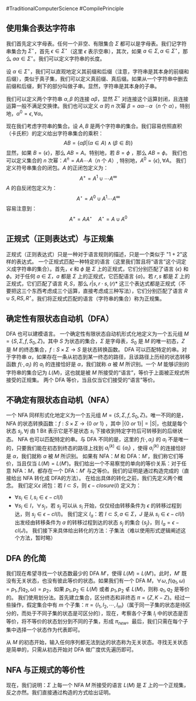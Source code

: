 #TraditionalComputerScience  #CompilePrinciple

## 使用集合表达字符串
我们首先定义字母表。任何一个非空、有限集合 $\Sigma$ 都可以是字母表。我们记字符串集合为 $\Sigma^{\star}$，首先 $\epsilon \in \Sigma^{\star}$（这里 $\epsilon$ 表示空串），其次，如果 $a \in \Sigma,\alpha \in \Sigma^{\star}$，那么 $a \alpha \in \Sigma^{\star}$。我们可以定义字符串的长度。

设 $\alpha\in \Sigma^{\star}$，我们可以直观地定义其前缀和后缀（注意，字符串是其本身的前缀和后缀），类似于真子集，我们可以定义真前缀、真后缀。如果从一个字符串中删去前缀和后缀，剩下的部分叫做子串。显然，字符串是其本身的子串。

我们可以定义两个字符串 $\alpha,\beta$ 的连接 $\alpha \beta$，显然 $\Sigma^{\star}$ 对连接这个运算封闭，且连接运算一般不满足交换律。我们也可以定义 $\alpha$ 的 $n$ 次幂 $\beta = \alpha \alpha\cdots \alpha$（$n$ 个 $\alpha$），特别地，$\alpha^{0} = \epsilon,\forall \alpha$。

现在我们考虑字符串的集合。设 $A,B$ 是两个字符串的集合。我们容易仿照直积（卡氏积）的定义给出字符串集合的乘积：
$$
AB = \{\alpha\beta |(\alpha \in A)\land(\beta \in B) \}
$$
显然，如果 $B = \{\epsilon\}$，那么 $AB = A$。特别地，若 $B = \phi$ ，那么 $AB = \phi$。
我们也可以定义集合的 $n$ 次幂：$A^{n}=AA\cdots A$（$n$ 个 $A$）, 特别地，$A^{0} = \{\epsilon\},\forall A$。
我们定义符号串集合的闭包。$A$ 的正闭包定义为：
$$
A^{+} = A^{1} \cup \cdots A^{\infty}
$$
$A$ 的自反闭包定义为：
$$
A^{\star} = A^{0} \cup A^{1}\cdots A^{\infty}
$$
容易注意到：
$$
A^{+}= AA^{\star} \quad  A^{\star} = A \cup  A^{0}
$$

## 正规式（正则表达式）与正规集
正规式（正则表达式）只是一种对于语言规则的描述，只是一个类似于 "$1+2$"这样的表达式。
一个正规式匹配一种特定的语言（这里我们暂且将“语言”这个词定义成字符串的集合）。首先，$\epsilon$ 和 $\phi$ 是 $\Sigma$ 上的正规式，它们分别匹配了语言 $\{\epsilon\}$ 和 $\phi$。对于任何 $a \in \Sigma$，$a$ 都是 $\Sigma$ 上的正规式，它匹配语言 $\{a\}$。若 $r,s$ 都是 $\Sigma$ 上的正规式，它们匹配了语言 $R,S$，那么 $r|s, r\cdot s,(r)*$ 这三个表达式都是正规式（不要把这三个东西考虑成三个运算，直接考虑成三种写法），它们分别匹配了语言 $R \cup S, RS, R^{\star}$。我们将正规式匹配的语言（字符串的集合）称为正规集。

## 确定性有限状态自动机（DFA）
DFA 也可以建模语言。
一个确定性有限状态自动机形式化地定义为一个五元组 $M = \{S,\Sigma,f,S_{0},Z\}$。其中 $S$ 为状态的集合，$\Sigma$ 是字母表，$S_0$ 是 $M$ 的唯一初态，$Z$ 是 $M$ 的终态集合，$f: S \times \Sigma \rightarrow S$ 是状态转换函数。
DFA 可以匹配特定的串。对于字符串 $\alpha$，如果存在一条从初态到某一终态的路径，且该路径上历经的状态转移函数 $f(\cdot,a_{i})$ 的 $a_{i}$ 的连接恰好是 $\alpha$，我们就称 $\alpha$ 被 $M$ 所识别。一个 $M$ 能够识别的字符串的集合记为 $L(M)$，这也就是被 $M$ 所接受的“语言”，等价于上面被正规式所接受的正规集。
两个 DFA 等价，当且仅当它们接受的“语言”等价。

## 不确定有限状态自动机（NFA）
一个 NFA 同样形式化地定义为一个五元组 $M = \{S,\Sigma,f,S_{0},Z\}$。唯一不同的是，NFA 的状态转换函数：$f: S \times \Sigma \rightarrow \{0 \ or \ 1\}$ ，其中 $|\{0 \ or \ 1\}| = |S|$，也就是每个状态 $s_{j}, \forall j$ 由 1 Bit 表示它是不是状态 $s_{i}$ 下接收到特定字符后可转移到的后继状态。
NFA 也可以匹配特定的串。与 DFA 不同的是，这里的 $f(\cdot,a_{i})$ 的 $a_{i}$ 不是唯一的，只要我们能在初态到终态的路径上找到 $a_{i}^{(k)} \in \{a_{i}\}$ ，使得 $a_{i}^{(k)}$ 的连接恰好是 $\alpha$，我们就称 $\alpha$ 被 $M$ 所识别。
如果有 NFA：$M$ 和 DFA：$M'$，我们称它们等价，当且仅当 $L (M) = L(M')$。我们给出一个不易察觉的单向的等价关系：对于任意 NFA：$M$，都存在一个 DFA：$M'$ 与之等价。我们的证明是通过构造完成的（直接给出 NFA 转化成 DFA的方法）。
在给出具体的转化之前，我们先定义两个概念。
我们定义$\epsilon$ 闭包：若 $I \subset S$，则 $\epsilon-closure(I)$ 定义为：
- $\forall s_{i} \in I, s_{i} \in  \epsilon-cl(I)$
- $\forall s_{i}\in I$，$\forall s_{j}$，若 $s_{j}$ 可以从 $s_{i}$ 开始，仅仅经由转移条件为 $\epsilon$ 的转移过程到达，则 $s_{j} \in \epsilon-cl(I)$。
我们定义 $I_{a}$：若 $I \subset S, a \in \Sigma$，$J$ 是从 $s_{i} \in \epsilon-cl(I)$ 出发经由转移条件为 $a$ 的转移过程到达的状态 $s_{j}$ 的集合 $\{s_{j}\}$，则 $I_{a} = \epsilon-cl(J)$。
我们接下来具体给出转化的方法：子集法（难以使用形式逻辑阐述这个方法，暂时略）

## DFA 的化简
我们现在希望寻找一个状态数最少的 DFA $M'$，使得 $L (M) = L(M')$。此时，$M'$ 既没有无关状态，也没有彼此等价的状态。如果我们有一个 DFA $M$，$\forall \omega, f (q_{1},\omega) = p_{1}, f (q_{2},\omega) = p_{2}$，如果 $p_{1}, p_{2} \in L(M)$ 或者 $p_{1}, p_{2} \not \in L(M)$，则称 $q_{1},q_{2}$ 是等价的。
我们使用划分法。首先建立集合，区分终态和非终态 $\pi = \{Z,K-Z\}$。经过一些操作，假定集合中有 $m$ 个子集：$\pi = \{I_{1},I_{2},\cdots ,I_{m}\}$（属于同一子集的状态是待区分的，而处于不同子集的状态是可区分的），现在，考察各个子集 $I_{i}$ 中的状态是否等价，将不等价的状态划分到不同的子集，形成 $\pi_{new}$。最后，我们只需在每个子集中选择一个状态作为代表即可。

从 $M$ 的初态开始，输入任何序列都无法到达的状态称为无关状态。寻找无关状态是简单的，只需从初态开始对 DFA 做广度优先遍历即可。

## NFA 与正规式的等价性
现在，我们说明：$\Sigma$ 上每一个 NFA $M$ 所接受的语言 $L(M)$ 是 $\Sigma$ 上的一个正规集，反之亦然。我们直接通过构造的方式给出证明。


